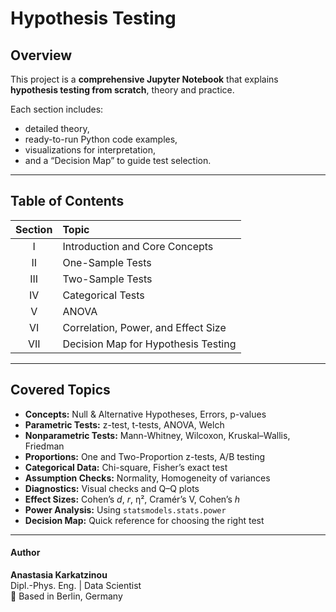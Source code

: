 # Hypothesis Testing

## Overview
This project is a **comprehensive Jupyter Notebook** that explains **hypothesis testing from scratch**, theory and practice.

Each section includes:
- detailed theory,
- ready-to-run Python code examples,
- visualizations for interpretation,
- and a “Decision Map” to guide test selection.

---

## Table of Contents

| Section | Topic |
|:--:|:--|
| I | Introduction and Core Concepts |
| II | One-Sample Tests |
| III | Two-Sample Tests |
| IV | Categorical Tests |
| V | ANOVA |
| VI | Correlation, Power, and Effect Size |
| VII | Decision Map for Hypothesis Testing |

---

## Covered Topics

- **Concepts:** Null & Alternative Hypotheses, Errors, p-values  
- **Parametric Tests:** z-test, t-tests, ANOVA, Welch  
- **Nonparametric Tests:** Mann-Whitney, Wilcoxon, Kruskal–Wallis, Friedman  
- **Proportions:** One and Two-Proportion z-tests, A/B testing  
- **Categorical Data:** Chi-square, Fisher’s exact test  
- **Assumption Checks:** Normality, Homogeneity of variances  
- **Diagnostics:** Visual checks and Q–Q plots  
- **Effect Sizes:** Cohen’s *d*, *r*, η², Cramér’s V, Cohen’s *h*  
- **Power Analysis:** Using `statsmodels.stats.power`  
- **Decision Map:** Quick reference for choosing the right test

---
#### Author
**Anastasia Karkatzinou**  
Dipl.-Phys. Eng. | Data Scientist  
📍 Based in Berlin, Germany  
